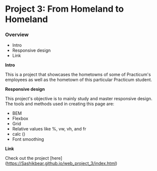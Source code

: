 # Project 3: From Homeland to Homeland

### Overview

- Intro
- Responsive design
- Link

**Intro**

This is a project that showcases the hometowns of some of Practicum's employees as well as the hometown of this particular Practicum student.

**Responsive design**

This project's objective is to mainly study and master responsive design. The tools and methods used in creating this page are:

- BEM
- Flexbox
- Grid
- Relative values like %, vw, vh, and fr
- calc ()
- Font smoothing

**Link**

Check out the project [here] (https://Sashikbear.github.io/web_project_3/index.html)
